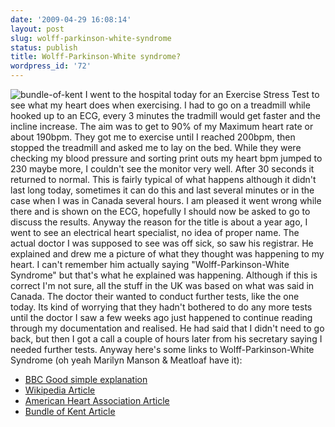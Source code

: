 ```yaml
---
date: '2009-04-29 16:08:14'
layout: post
slug: wolff-parkinson-white-syndrome
status: publish
title: Wolff-Parkinson-White syndrome?
wordpress_id: '72'
---
```


![bundle-of-kent](http://www.stevenhorner.com/wp-content/uploads/2009/04/bundle-of-kent-300x278.jpg) I went to the hospital today for an Exercise Stress Test to see what my heart does when exercising. I had to go on a treadmill while hooked up to an ECG, every 3 minutes the tradmill would get faster and the incline increase. The aim was to get to 90% of my Maximum heart rate or about 190bpm. They got me to exercise until I reached 200bpm, then stopped the treadmill and asked me to lay on the bed. While they were checking my blood pressure and sorting print outs my heart bpm jumped to 230 maybe more, I couldn't see the monitor very well. After 30 seconds it returned to normal. This is fairly typical of what happens although it didn't last long today, sometimes it can do this and last several minutes or in the case when I was in Canada several hours. I am pleased it went wrong while there and is shown on the ECG, hopefully I should now be asked to go to discuss the results. Anyway the reason for the title is about a year ago, I went to see an electrical heart specialist, no idea of proper name. The actual doctor I was supposed to see was off sick, so saw his registrar. He explained and drew me a picture of what they thought was happening to my heart. I can't remember him actually saying "Wolff-Parkinson-White Syndrome" but that's what he explained was happening. Although if this is correct I'm not sure, all the stuff in the UK was based on what was said in Canada. The doctor their wanted to conduct further tests, like the one today. Its kind of worrying that they hadn't bothered to do any more tests until the doctor I saw a few weeks ago just happened to continue reading through my documentation and realised. He had said that I didn't need to go back, but then I got a call a couple of hours later from his secretary saying I needed further tests. Anyway here's some links to Wolff-Parkinson-White Syndrome (oh yeah Marilyn Manson & Meatloaf have it): 

  * [BBC Good simple explanation](http://www.bbc.co.uk/health/ask_the_doctor/wolffparkinson.shtml)
  * [Wikipedia Article](http://en.wikipedia.org/wiki/Wolff-Parkinson-White_syndrome)
  * [American Heart Association Article](http://www.americanheart.org/presenter.jhtml?identifier=4785)
  * [Bundle of Kent Article](http://en.wikipedia.org/wiki/Bundle_of_Kent)
